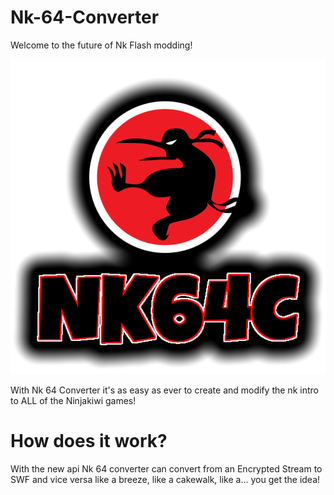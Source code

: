 # Nk-64-Converter

Welcome to the future of Nk Flash modding!

 ![NK64 Converter Logo](/NK64C.png)

With Nk 64 Converter it's as easy as ever to create and modify the nk intro to ALL of the Ninjakiwi games!

# How does it work?

With the new api Nk 64 converter can convert from an Encrypted Stream to SWF and vice versa like a breeze, like a cakewalk, like a... you get the idea!

